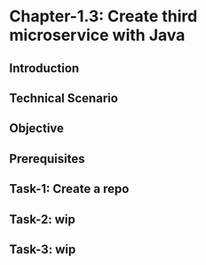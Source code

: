 # Chapter-1.3: Create third microservice with Java

## Introduction

## Technical Scenario

## Objective

## Prerequisites

## Task-1: Create a repo
## Task-2: wip
## Task-3: wip